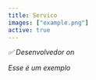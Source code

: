 ```yaml
---
title: Servico
images: ["example.png"]
active: true
---
```

*✅ Desenvolvedor on*

*Esse é um exemplo*